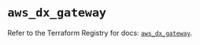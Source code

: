 # `aws_dx_gateway`

Refer to the Terraform Registry for docs: [`aws_dx_gateway`](https://registry.terraform.io/providers/hashicorp/aws/6.14.0/docs/resources/dx_gateway).
